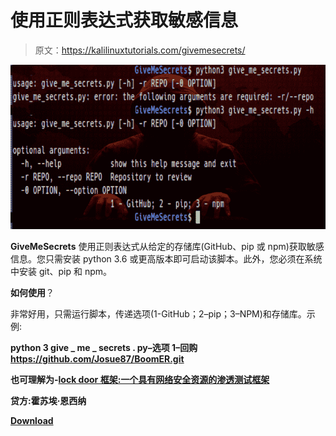 # 使用正则表达式获取敏感信息

> 原文：<https://kalilinuxtutorials.com/givemesecrets/>

[![GiveMeSecrets : Use Regular Expressions To Get Sensitive Information](img/718a5b0550ed9e36123f7c0511e62dd7.png "GiveMeSecrets : Use Regular Expressions To Get Sensitive Information")](https://1.bp.blogspot.com/-LzLBg0mgFYM/XZhA1Go2MoI/AAAAAAAACzE/EoVD__rdJNkrBn8oEakEjSlwfCf8zHGqgCLcBGAsYHQ/s1600/GiveMeSecrets%2B%25281%2529.png)

**GiveMeSecrets** 使用正则表达式从给定的存储库(GitHub、pip 或 npm)获取敏感信息。您只需安装 python 3.6 或更高版本即可启动该脚本。此外，您必须在系统中安装 git、pip 和 npm。

**如何使用**？

非常好用，只需运行脚本，传递选项(1-GitHub；2–pip；3–NPM)和存储库。示例:

**python 3 give _ me _ secrets . py–选项 1–回购 https://github.com/Josue87/BoomER.git**

**也可理解为-[lock door 框架:一个具有网络安全资源的渗透测试框架](https://kalilinuxtutorials.com/lockdoor-framework-penetration-testing-framework-cyber-security/)**

**贷方:霍苏埃·恩西纳**

[**Download**](https://github.com/Josue87/GiveMeSecrets)